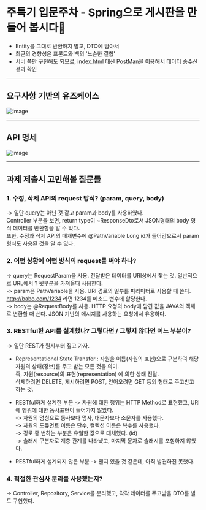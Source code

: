 # 주특기 입문주차 - Spring으로 게시판을 만들어 봅시다🌱
* Entity를 그대로 반환하지 말고, DTO에 담아서
* 최근의 경향성은 프론트와 백의 '느슨한 결합'
* 서버 쪽만 구현해도 되므로, index.html 대신 PostMan을 이용해서 데이터 송수신 결과 확인

---

## 요구사항 기반의 유즈케이스
![image](https://user-images.githubusercontent.com/122168823/217771183-822110f4-4b60-46a3-91e4-3475c90ced62.png)

---

## API 명세
![image](https://user-images.githubusercontent.com/122168823/217778385-63414999-495d-4019-9863-fe43e7101e1d.png)

---
## 과제 제출시 고민해볼 질문들

### 1. 수정, 삭제 API의 request 방식? (param, query, body)
-> ~~일단 query는 아닌 것 같고~~ param과 body를 사용하였다. <br>
Controller 부분을 보면, return type이 ~ResponseDto로서 JSON형태의 body 형식 데이터를 반환함을 알 수 있다. <br>
또한, 수정과 삭제 API의 매개변수에 @PathVariable Long id가 들어감으로서 param 형식도 사용된 것을 알 수 있다. <br>

### 2. 어떤 상황에 어떤 방식의 request를 써야 하나?
-> query는 RequestParam을 사용. 전달받은 데이터를 URI상에서 찾는 것. 일반적으로 URL에서 ? 뒷부분을 가져올때 사용한다. <br>
-> param은 PathVariable을 사용. URI 경로의 일부를 파라미터로 사용할 때 쓴다. http://babo.com/1234 라면 1234를 메소드 변수에 할당한다. <br>
-> body는 @RequestBody를 사용. HTTP 요청의 body에 담긴 값을 JAVA의 객체로 변환할 때 쓴다. JSON 기반의 메시지를 사용하는 요청에서 유용하다. <br>

### 3. RESTful한 API를 설계했나? 그렇다면 / 그렇지 않다면 어느 부분이?
-> 일단 REST가 뭔지부터 짚고 가자. <br>
* Representational State Transfer : 자원을 이름(자원의 표현)으로 구분하여 해당 자원의 상태(정보)를 주고 받는 모든 것을 의미. <br>
즉, 자원(resource)의 표현(representation) 에 의한 상태 전달. <br>
삭제하려면 DELETE, 게시하려면 POST, 얻어오려면 GET 등의 형태로 주고받고 하는 것.<br>

* RESTful하게 설계한 부분 
-> 자원에 대한 행위는 HTTP Method로 표현했고, URI에 행위에 대한 동사표현이 들어가지 않았다. <br>
-> 자원의 명칭으로 동사보다 명사, 대문자보다 소문자를 사용했다. <br>
-> 자원의 도큐먼트 이름은 단수, 컬렉션 이름은 복수를 사용했다. <br>
-> 경로 중 변하는 부분은 유일한 값으로 대체했다. (id) <br>
-> 슬래시 구분자로 계층 관계를 나타냈고, 마지막 문자로 슬래시를 포함하지 않았다. <br>

* RESTful하게 설계되지 않은 부분
-> 왠지 있을 것 같은데, 아직 발견하진 못했다. <br>

### 4. 적절한 관심사 분리를 사용했는지?
-> Controller, Repository, Service를 분리했고, 각각 데이터를 주고받을 DTO를 별도 구현했다. <br>

